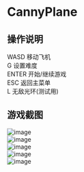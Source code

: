 # CannyPlane
## 操作说明
WASD 移动飞机  
G 设置难度  
ENTER 开始/继续游戏  
ESC 返回主菜单  
L 无敌光环(测试用)  
## 游戏截图
![image](https://github.com/Canny12138/CannyPlane/assets/59813917/6367869c-a56e-47fc-9e0f-92dbe772542b)  
![image](https://github.com/Canny12138/CannyPlane/assets/59813917/4a5e0c94-71d8-4c32-9e3a-0f408ef997fa)  
![image](https://github.com/Canny12138/CannyPlane/assets/59813917/400668c3-0bf9-416a-bcb2-12f2996a7936)  
![image](https://github.com/Canny12138/CannyPlane/assets/59813917/806fe308-8204-4265-a438-7b02de6bd35c)  
![image](https://github.com/Canny12138/CannyPlane/assets/59813917/7a72f3ff-c4f0-4c87-acc0-650624bc4058)  
